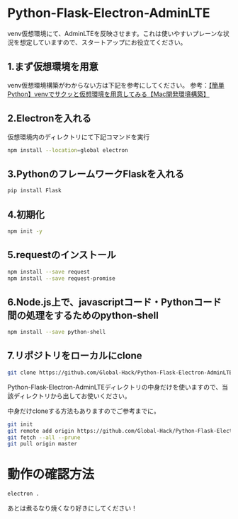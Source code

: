 # Python-Flask-Electron-AdminLTE
venv仮想環境にて、AdminLTEを反映させます。これは使いやすいプレーンな状況を想定していますので、スタートアップにお役立てください。

## 1.まず仮想環境を用意
venv仮想環境構築がわからない方は下記を参考にしてください。
参考：[【簡単Python】venvでサクッと仮想環境を用意してみる【Mac開発環境構築】](https://global-hack.com/blog/archives/93)

## 2.Electronを入れる
仮想環境内のディレクトリにて下記コマンドを実行
```bash
npm install --location=global electron
```

## 3.PythonのフレームワークFlaskを入れる
```bash
pip install Flask
```

## 4.初期化
```bash
npm init -y
```

## 5.requestのインストール
```bash
npm install --save request
npm install --save request-promise
```

## 6.Node.js上で、javascriptコード・Pythonコード間の処理をするためのpython-shell
```bash
npm install --save python-shell
```

## 7.リポジトリをローカルにclone
```bash
git clone https://github.com/Global-Hack/Python-Flask-Electron-AdminLTE.git
```
Python-Flask-Electron-AdminLTEディレクトリの中身だけを使いますので、当該ディレクトリから出してお使いください。

中身だけcloneする方法もありますのでご参考までに。
```bash
git init
git remote add origin https://github.com/Global-Hack/Python-Flask-Electron-AdminLTE.git
git fetch --all --prune
git pull origin master
```

# 動作の確認方法
```bash
electron .
```

あとは煮るなり焼くなり好きにしてください！
